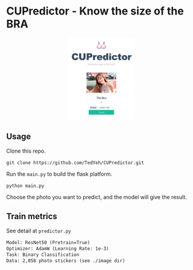 # CUPredictor - Know the size of the BRA
<div align="center">
 <img src="static/imgs/UI.jpg" width="35%" height="35%">
</div>

## Usage
Clone this repo. 
```
git clone https://github.com/TedYeh/CUPredictor.git
```

Run the `main.py` to build the flask platform.
```
python main.py
```

Choose the photo you want to predict, and the model will give the result.

## Train metrics
See detail at `predictor.py`
```Python=
Model: ResNet50 (Pretrain=True)
Optimizer: AdamW (Learning Rate: 1e-3)
Task: Binary Classification
Data: 2,058 photo stickers (see ./image dir)
```
